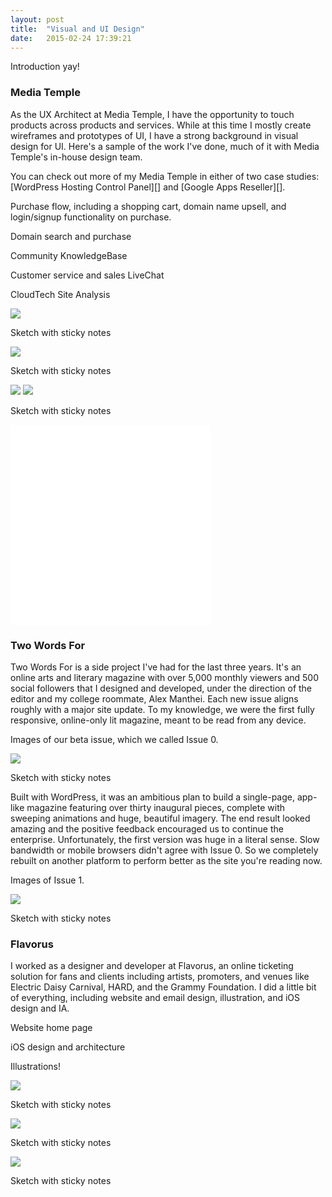 ```yaml
---
layout: post
title:  "Visual and UI Design"
date:   2015-02-24 17:39:21
---
```


Introduction yay!


<h3>Media Temple</h3>

As the UX Architect at Media Temple, I have the opportunity to touch products across products and services. While at this time I mostly create wireframes and prototypes of UI, I have a strong background in visual design for UI. Here's a sample of the work I've done, much of it with Media Temple's in-house design team.

You can check out more of my Media Temple in either of two case studies: [WordPress Hosting Control Panel][] and [Google Apps Reseller][].

Purchase flow, including a shopping cart, domain name upsell, and login/signup functionality on purchase.

Domain search and purchase

Community KnowledgeBase

Customer service and sales LiveChat

CloudTech Site Analysis


<img class="large" src="/images/visual-design-ui-kb-homepage.png" />

<p class="caption">Sketch with sticky notes</p>

<img class="large" src="/images/visual-design-ui-kb-article.png" />

<p class="caption">Sketch with sticky notes</p>

<img class="large" src="/images/visual-design-ui-purchase-user-flow.png" />

<img class="large" src="/images/visual-design-ui-shopping-cart.png" />

<p class="caption">Sketch with sticky notes</p>

<iframe style="width:320px; height:320px; border:none; margin:0 auto; text-align:center;" src="/animation/index.html"></iframe>

<h3>Two Words For</h3>

Two Words For is a side project I've had for the last three years. It's an online arts and literary magazine with over 5,000 monthly viewers and 500 social followers that I designed and developed, under the direction of the editor and my college roommate, Alex Manthei. Each new issue aligns roughly with a major site update. To my knowledge, we were the first fully responsive, online-only lit magazine, meant to be read from any device.

Images of our beta issue, which we called Issue 0.

<img class="large" src="/images/google-apps-flow-whiteboard.jpg" />

<p class="caption">Sketch with sticky notes</p>

Built with WordPress, it was an ambitious plan to build a single-page, app-like magazine featuring over thirty inaugural pieces, complete with sweeping animations and huge, beautiful imagery. The end result looked amazing and the positive feedback encouraged us to continue the enterprise. Unfortunately, the first version was huge in a literal sense. Slow bandwidth or mobile browsers didn't agree with Issue 0. So we completely rebuilt on another platform to perform better as the site you're reading now.

Images of Issue 1.

<img class="large" src="/images/google-apps-flow-whiteboard.jpg" />

<p class="caption">Sketch with sticky notes</p>



<h3>Flavorus</h3>

I worked as a designer and developer at Flavorus, an online ticketing solution for fans and clients including artists, promoters, and venues like Electric Daisy Carnival, HARD, and the Grammy Foundation. I did a little bit of everything, including website and email design, illustration, and iOS design and IA.

Website home page

iOS design and architecture

Illustrations!


<img class="large" src="/images/google-apps-control-panel.png" />

<p class="caption">Sketch with sticky notes</p>

<img class="large" src="/images/google-apps-ui-detail.png" />

<p class="caption">Sketch with sticky notes</p>

<img class="large" src="/images/google-apps-ui-detail.png" />

<p class="caption">Sketch with sticky notes</p>





[flywheel]: https://getflywheel.com/
[wpengine]:    http://wpengine.com/

